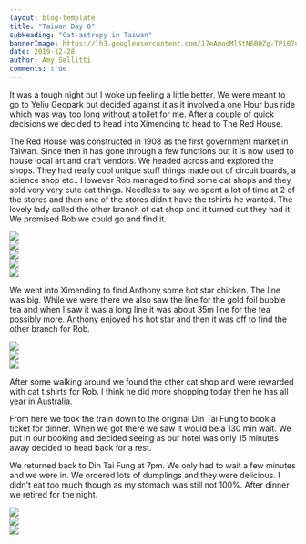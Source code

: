 ```yaml
---
layout: blog-template
title: "Taiwan Day 8"
subHeading: "Cat-astropy in Taiwan"
bannerImage: https://lh3.googleusercontent.com/17eAmodMlStN6B0Zg-TPi07ufqzEZy0fVfY14AVQpmBVLGHqC1qYygYxwU2Nu5IrjeD44CDHdttuNiRbf5X_4-6xsszDX29SdC-BAQNRS9v2W5WtN0TWqYjmoL8RBtuT6851a4i_6uT7_UxVr-JN2zpvAALjYsQh--TviD_g2R52ABCrZdJI_Uoo5PWLGv7_ctEoLQvdz6WwKvUG0UToiRhOw1hPk5BqrHfPCNiG3KFVTIyHd-_8n9oNU45rBCoL1QOUvQWlDbCCfw_IpPQgmtL0UvPCVy7yDwSCneF-tYMTKTDKWKgHYLmh4aAfgNP3HzGCvBoTG8GGIf8BE-Ayx3CqaAYKQpN31abWvg1s3oKO3PpZw79QZKlhAkTdKSZxVik_G5sLJFMsk3fMASGbC82XeRyUwKAI-Lh6uLgZ_0wBdulWyt0Flsq5QZ02E7Mv1FkzGJNcbt401mS3Us2BsX7hS3JYQ9pt0VR3-Yax3RHb9THt6mzr-CLH8mYmUT2nkP33qsAl0VCpWVAMRfjqmebe72UWDp1zQp9ANu71PHuFDxvqBzFY3FMc9s7wfXqn7pOfItKZz3z_TCaFgTDQM6Sk4_mgJZKrBclTObjbS5LRM8CN3ofdLIrr7CGnNhQ6XIZMgDwKa49oyzzOKxVyExzaAeowjtde85bxfYNoDlMmyKexMRt_y08jfT24tZmNkHnXLFLL_1Oy4ARnm1G5S_8UXvsUPLnezZYyS9GOKsQ6EE8Bxw=w960-h640-no
date: 2019-12-28
author: Amy Sellitti
comments: true
---
```


It was a tough night but I woke up feeling a little better. We were meant to go to Yeliu Geopark but decided against it as it involved a one Hour bus ride which was way too long without a toilet for me.  After a couple of quick decisions we decided to head into Ximending to head to The Red House.

The Red House was constructed in 1908 as the first government market in Taiwan. Since then it has gone through a few functions but it is now used to house local art and craft vendors.  We headed across and explored the shops. They had really cool unique stuff things made out of circuit boards, a science shop etc.. However Rob managed to find some cat shops and they sold very very cute cat things. Needless to say we spent a lot of time at 2 of the stores and then one of the stores didn't have the tshirts he wanted. The lovely lady called the other branch of cat shop and it turned out they had it. We promised 
Rob we could go and find it.

<div class="center-image"><img src="https://lh3.googleusercontent.com/93n4s8yKtEs1eMkk_BlVTyZj6rSmWqauzNL2M0XZS9izSghLYsiCKBiqRFwZQFXX4D6lqfiyNYVGAvApmMi4zzShXXPUX2uzF0VcQATNrrf5MWNOSej2N8N0E-aV6_STkhDpthHYwXRSYO8M6_ZViVqEH7hPvzeofPgXcxb5wFti4j_A089LYQCq7-TAo7-V6vAnKHFpLgyGyWbfxjP6yT_lpp4FhCiG4nEP4mGx-0VEcE9cieu3MuaxNlXVsMI8TPJWfZO2NKxumjHGblKpI8A8IhmcWfmVf9WZdf3KmPeUAHM2HM2JTaklQ_QXc7NYqkQGrvZs5RXijVaX2LK6mLpCu3PKidOU5FwPA1dEQHN5yS8kuvxIZ3rXYiUV_6Suxp-ngl5cRAHO2q3kpe9VCXVR5Nz6bcjCGQBjZ2eenapUGUHjJA5EIOyj4hR7uBAtPYZ18CB6Fy2GadK_ZLGKzZ7NA8omKLr5jnOj1_dH93bx8R97JdKusyP7svUDlSfH-mE3B-8HkjtRUOf0hDRQ8sPBv0Wunp3viSd38T77EJ-axEuwWzWNmnGg1Dm-PXnA00G7ovhLe0SIOkGINUjhCkm1VMZf6g1OHv7r6RrKp9lOVpM9f9uteNLj3DlD_Zlppz5NEaDxEfZKyfD0yKpZU8YgC0elBgGs35SUCqmRW8Fa1cOJzrY1_gzeAm_0Lb2Jpe3rdRFUDS3XxpOEHQ1HcihSZMt2FGiGNkEf-l1BMZRaqslpTA=w960-h640-no" /></div>
<div class="center-image"><img src="https://lh3.googleusercontent.com/JIVvC-uBjTQjWXsLzleTGcR-f5eRQxf88CxGrZKjyrmxSnWpoFgASac1EjNtDvyTSGAhrl329X83tJrZ3acrmn4OSSvmM4kRMh4Ll4R4QTtg245kECvNSnXE6-wgQDHICMNQ0x1Nnj45skq4skvargok9qN_j7u4vhvu7HoOsUIO9ssPIhLYIWc6k2VUjgTqp_bnZ3b8fALGFrrXwZ52G79brFu1LsThq6ib1uCT8w7LGyWYjFLcZOfRtpglJCzag1CEoXtEGJbT10Pm5hQBUtaWrEBV6HD72N8Tu8OOdVFX2VeIjfGkhF64JT_n8n5tOu_XToV3NaRmgtVtJkpPhxBBfEomnK2dskU6Q9Ieh6ygukX2dQ9Gx4CnIiOAzqwnVRk1Fuovf_Lmn9uhwEoidSDm1B0Q3i4i4hZxCZo-Uh-IEI-ljFAPTEPlawFaTMCkjcoUTYyEWQJ6t7vfrnyY3LsBA80yquetr7OZa4DOKnON_E65L-YkQ1t4AOEuHwJzBMtvdeX3zRtP8gRHpC1WJSLGA6iXYcb3bhNEGi3ugxvyjwZOLmhKX3Q3F2-FmKxy8aw4_V2w0NMTUDuCOD7vmuaNnLvMtLBKQp_-TNTcYnQBqfEUU_db3oyVRg80EkiERE0_06X75tDDflvwke5R6uedeBXIGTpyOUTSH8iSd4BWGkdEV5KGAoOPt5deTP_a_GumpD1zzOEQ3sqOgDWXN8qD_Cd1cy50mE4TKsNjps1hb34V9A=w960-h640-no" /></div>
<div class="center-image"><img src="https://lh3.googleusercontent.com/9b_6C1CywbcmPr91pNN48VRSw_6PJ-l69QULMlQLey73x3-qG5-25-FO4pT0yIlAc-YHPHpjxmjgRotmHn4PgNlTNFyOjK9MkxA671G7JSExhuV7539oTx9Pt4Ul0t3qEYK_9Km0-vLsUNCxl5iYHDEgYLzk9dgDRSXMtHe-ZGQYrSBEw-m-wSyDrEMzwC79LqYTioXpxi3YjdLt7Jwpwy8xdujyKy_v2Fpea2I06o-1l-Qud23gyFGR4sYGPQHu8-zvXqRjc8RhDUvvHV-kpa9zYG61cKmtB9kYndfNeyn2aKIoC80AYHqeXEf4LAbaXT9Gel6A-DVq1_mMiyVmkaKoCj01Z9Ku1qyyMI4chX4WxcdERlEWRqTJzUl-m4rGxlOJZ5Z7tnnffAIJ_iYVWQRsKug7QADYw-kt8MdFCeoOaIPQJsfX7-1wDej0YjBSrljmvk2PG9ckzXEcolmuS1JvbnuV51883rUQsrwCCc1f-wuXHxp10yi5nDnoMIA5U7kWVNqEAxMbY_ovfMJVbA_TAn0mY099NsJEFU1UDQJFQm-ynXEoe1mI2honb1sRGB8PMW5Melkw0YOF7GcHE1OotKDKXRaWH7J43c6iNiyO9cKjYU7J4tOQdYvNdMY-C3AQsDunwgbvODfCG05zO8GR7y1wbyRwyqRhO006L7v8fcnwfWI30VPr_Dxam_TC4lVZfXXkFxr_ATX5NUCG7reFqBeTmEapqCkJSvreGOU5W96mfg=w960-h640-no" /></div>
<div class="center-image"><img src="https://lh3.googleusercontent.com/KlhfIlNQufLxtu3qj3CkFLUrjgIr8n-C8jMp9oB2K-A14VDdTVmK496EwfK9VVY9BCcuPcVbCqaxMymVJwH58_BDjS-zWFPr14MJHAeaqGsIDUni0vfX5vBbQSCQNSIwPb-_Rheahvedi7uGTMKw7XiyRLGx1mlDj8tcv3t6mVThcORRxd-6quNWXpgELt3Fo1ApvTY3tG5m8eQt0kxy5dIHJjzuu1WnQp0HPar2WxDL1O43qHYLOA4q4XqB8-mgAilwcRM7-_tzV4yQg9-s24-BYAKORGH6R8SiOOxRm5a1t_QNeU6J-grlyzR3KOAK9YcVYsZS-y0zoNfzUFbBym0hQy5qQDjoavfjQsc0j-sEFPZwxnmmAprNHuhenM1HBxZ-FydkZxMp3QNCh8fbh0Y8vSqa2WZckyXMH6uLnfu9xyzEbADMEEJax1N2vFWI2lch1wFBYNxwwMaPWECi2rv7NCJTRDXmY5_YHXCOGKLeXE18wse7xyuTkmaS54RZ8hWrau9Xt5m1LhZ4x4PFGBJ7dDyaf-8mGpm0k85p-jCb3YrC_BtAI0i8g9Ikk1fnZrqVoS4b5QF7Z9awvRlblYn-vNsV9eRJjyDNBUT8h15yOfh9DZit-gns9luMauV6mo89qvJgnU4RaJekHvRGWke1OVUkdF7A7y1nnJeg_atgqWag6On-4stI1qAglpNePuwf0Y9H_KK5sWqyFS4SET1r7MctC2Gn-eX_t-EvNfpbvKIx1Q=w960-h640-no" /></div>
<div class="center-image"><img src="https://lh3.googleusercontent.com/wD_dPnnp_jV-Dqi6M2YJxpbVSynTNe7kwi4fCyIUhdKCXS4rO1uqIbKmFZrB0_uxY6J9zGVpR01MZWNRb-x77qQ9XQsJ1Hcv3sNk7vdndnimV4nBzP_LYq93B5rW4Dn6dhPthoHHojdrkY5Y-5o50Y1JBcqtXOb0WOSeEvIQUv_buioMhmpOJB-mBOgBhQD2m2U5kJd2-uBIQsCr-FrnKKTlHyqUNsuXWhG09JJytM8qoUFGl08MUaUy6xdYexWMv1IDZNQuE6LhD4t4OHC8kAqkVd8Q5ukhj79ZKRdb4sgfuSETr8i0AXG3QzXk0Wo7dojbhZJm3MF-A_vjnIfyKUvbuYIdvBsrfOPT59Iji1kUz9dr3BhxxNaWKXNZQ1iRAI59w68YB42d38br7NhWwzbZA2kSivo1xSnLjtpytyfeEROmm0zB_hxOaPJtGoURtW3PK9MZt9H9Kgry5MvJ9Sgo7kYHl1czH6ymejUa3Pj0z7HmDUZL-OgQMVUMqKmp3bSttrHrM5q-alMTJHUozVar4IQpvLTn9ulVB9oRSdbd4QvdFsc0vkd4_wBJdfKk5zvqMMDo61vUNxrvyqpiCtefXQyTcdOjnOMrDnCenGovjmbNckpw7xvG-V6sVJ9YwLmL_pnNGM85wBLMEL4fRT64IzyyYEH_5FLEof6Cv1A0VoUdn0eqxyfBVw7SJ5_gkRw6ZcPkRKop4ztuKNfJ6TV6sEC7d-HgOCk7aXdlKI272JeVvg=w960-h640-no" /></div>

We went into Ximending to find Anthony some hot star chicken. The line was big. While we were there we also saw the line for the gold foil bubble tea and when I saw it was a long line it was about 35m line for the tea possibly more. Anthony enjoyed his hot star and then it was off to find the other branch for Rob. 
<div class="center-image"><img src="https://lh3.googleusercontent.com/LGvWS4jMaS26eQ1ndYIaT50z21-TZn6psZWUHEH1IDxFZqOn82BSdSBVUK7e4-vhHwSFj8xn3XTtneqPZ2gahJOkmaWIdVqCzy3SowpW7vboUOqMDwkdsGhlp0NtvbJFoTTDCJPKkzPOE1cNhEqrlU5vHlbKzfANZXQU1BzKKZ687-laDvJ-pz5fxFqmgvypW0_yX3uCjQtc9AuOhRVHqpGVM0qKWQOBUwH2L-5x8ezEAKCJVtRnW1Fdph_SVmLj50b5jrYQk65duZPfMYIbWroo8yVnCKSvPWrFBTtmK2MxET41yavO9nZvNJLQV9J2aNQWBz2vvaPlNbMprQgNrVSlMm3IDP7aXCqWIhGIn8r74BAfkxtFBr3I_CTj0wA8CQ2QmCkF7JzshN07eo32JjZ6vYaNekjgQD8qo7HoTfAirltinrd0EQIfoHqH2i4vN5Fup_IOZL-KD3h5eZgm4IohBuUXbzH6gY_LOYbz05hgO_kQWpUQUsfvq3ak7Qj-M4mVr_YGert_zdPVSndBoOb5GCzIp8ONWqovQVEpk97yNlW2DSZbMBFPVToKNPv5vzreKBAHNq3ybuSZeLuQHpwQjNTYsOlE8-m7c_rdESlaGGRYqlg_dBRGk0BopuRbFN94ABI5tbh_64boEnzAa1utF13RNjW5sIFgHmHwvuclwmuTgjF3-A2rPyZNIBZg8mjq1ovnWNSuEii_wRdDdKZmiaQPB1CxldYzO8rCPuRgmHQC1w=w960-h640-no" /></div>
<div class="center-image"><img src="https://lh3.googleusercontent.com/6n5COnLLAj7JtOWeHvr07XeBDNd7PYKDf4X_PWxY8wcpkMPXvFuPKgYz7YtFaZIZXvWmev-PIwa70inN4lhPn0aoXCt46bIJLiPnu0ccYYBhSo8f6Aas2SXrsgdhuNkVcwuT1jtnVQNQWSktu-eI-Hc3-Zvneg6mG9Mtkk2YZODZ3wtCZ6n1WLsp-jmpq9Ho8_XYgK1wue43qpTHcxR4cYfHgjuB2AAOVlExJeoU7AwzSgvgBkj7nauQehfHo2gS9FeqaQlSs2t4mc6bhvcZpXG-exQDwHutuzNlWD-JU1BCd8-3UOwhBKG8j7dUDPkzPji4r7XCvGPJXXL9vmFDzIzPr1E9XC2nMVVFvBqj0usIlDEPvMOPKieF3DPfRc_GQghWqXT-ebUN7KeeT9bT7-jL4uqeFpCBOUQOq4-yjYeFrDkN_u7ZfzRl-JqB35cMQWfiTtkNakvn2B0zqE6HJTv0Ti5MyLGL6wZonz7-fgEN7bTNUFzS6XKkJdyU0zMsx5sDfgwYV9A71FyvNTTbsYO-Npun4FpjJ_a3pAVYqBzUFWfOYHLH0tzf7-zv_5u9OB_XU8ijkyac5_Vtz4hbdPB7SlPOKJBc_VianU3XRwLhY6m54ovrhICuvrIVgJI_PAo5IAW6SCkycM1gR0wboLrnjXZk2P7WdEBwm6W1HlN4DH9gx_dXzkatmLGDtH9EcsHgBT7HMRduEjFvKkeX60UQcPJb65LtfbAWyy89FQCx9cu7Ow=w536-h804-no" /></div>
<div class="center-image"><img src="https://lh3.googleusercontent.com/4fgx3bNlrzY44YkW80JERaORdCPFkvRLdWSUvQTcn6wgNboxd2_z2jeOgewJ4-dypjQVAwa86MR73wmb-mmwFu-IveICbcUEraPfwacLLkBs4jiW2ldfHmAemsjxYOB2-sfXvZqODI8Wj-6N24So2ienc4Xiu0MEX-U0e5pOW4-MXhPHPieyarXIj5QfJLjGcj1lpFzbqA4hCsf5skqQvj5CxKO0WjlnhuQyfg1s3qTt4nCBxyd82UC7w55HJeGa5rzt1MdNk5XbyeE2DTVdxEjvT3Fzs8GmupEaccgNYgWTm5l6eXgjbkc7P8Wv-z401z5WeY1Uli1GSJiCPqsbvnxEO0AVyyT040jS8BxYRA7MRHFC1ERVwBgoMS0zgj-wJ5egn9_Qs49vEMGGbR_RPTj6Ne0ZNWPdCVJrFfSEz2m2PG43rj3gCZk2RC4rjVDppF6WY3TO-aXIqGiVqINzDe0okewAzFIDSwUvw1qc-v7bpV3VKOE7CwohEgLJx2dA5kjv_WdWZro9qva2rJqEBxFO5TXPq_j81OnKh5sxKsODa8eHkwrN7pAIb3pXwMUm7OX0_oo3093bZvTXartwhqYPPvI9t6Uc6rGQCaqA_a1B_lkswH9NO4o2tLTEwyogwOu1V5duvOiuZqS2Z-u9GFBTAnjYHpaaP5ivgltfHBW6WJZ3cboFCSL7VsxxP_ihkwK7HW0cxsFYYgH_mSGYyJU_F3vUIzi_XOt2oxoQNt80pEV8fw=w960-h640-no" /></div>

After some walking around we found the other cat shop and were rewarded with cat t shirts for Rob. I think he did more shopping today then he has all year in Australia. 

From here we took the train down to the original Din Tai Fung to book a ticket for dinner. When we got there we saw it would be a 130 min wait. We put in our booking and decided seeing as our hotel was only 15 minutes away decided to head back for a rest. 


We returned back to Din Tai Fung at 7pm. We only had to wait a few minutes and we were in. We ordered lots of dumplings and they were delicious. I didn't eat too much though as my stomach was still not 100%. After dinner we retired for the night. 

<div class="center-image"><img src="https://lh3.googleusercontent.com/J6VZ-D6T3PgZIhGZyjgZZygtZEA59_bSL0x3mTOgx3Jq9WDdRXLfW-KCEWu6V9Y0i0w_KUhCbmGp7Mk-cDYLqwuj023agVP4rBiFTR32XdeE21dfoqC4M9suDrfs0GBwnD3nnUO3ge3Ix6nhhG2qWyXMIxBzyQpN4smvLVd3X0z1VWM3p64y2pl1suZl0DyjSuHTbdVN2od1-y_DWHU8S5vwpkpHK5Ml88iCb5UUx3Qn-QtigAyAzmp0FuUfdZ4NCyRKHhg540IiqU_zVrsQFAbietiW9NJ1T7q1Rwe4-VXyqjxnspqMROfO4GaV-dPRLByMjXAQ3uVPSdBlJGKSnGRKEdH2v9y04X4AfnW0thkEmfxSXh51a0Bfp0ruP0JAGvF0mWrjXxpb4qk7sJ5MQDddMepPqvePVPYvBQisR46Y8UyTR8SggWK04DaFSVl0_g5odo_W41rDlr9RRYuyV7myFyFfnxv3DRVELm8A28kuCbg4YOAHarytlaEnRYgjeJeEXO3-z_v_zG0dxaz-SoWFU_1YnAE16XCUN-OVx39W7T4_85MhxMpglfCo1Wti8Q2TuhkP3KtSKbB9cRsf4BJ7QE01dbAojeHtbZz35tLppzNoJetokkRhAriappgsUAvc5O-5-47RQlQbVfu1Op84-3o9KokIo1DBMkV_wM03orvR-uw7Z6EOfJi2cEEVne13WSNNpOGrhD_i1GsvStR0G9tbuHG0vt0gJwIDrefmgzwtiA=w960-h720-no" /></div>
<div class="center-image"><img src="https://lh3.googleusercontent.com/9QGh9W3cMFIUAnBYiLeeTX0UY0b7MSxWNjIn1zKMsOBAdGVQX3RLaS6KsgBOQ3jTVP0T1DBkEwaH5a_0Y-Vn62JDjbn9hiMp3dG9Z9qin-N2kCUjS939mIpKPnY_yOep8mMevLTRQWxUQALpnofv1BUsr7QvSbjcOeKq1I8EKUPYUVk9U_1ux2zQDbqA7qompsGHNgu41jJ-sGXvNJd6X7XrvMnphSYvBINJNTcdlTqNF9fMIj6ptWXg_luu3rfhUPIoTTlJW0Ol8N4WFkA-t4b2UYWQjCpIPirLRfggdRgaWH6P53E0bKEbyK06R58bvTti5BSjG2QvaQ-nVbzr_1cbDEKIsizeGYCuulcifLs5JUT7PhLXu9jZ-yNfu0CsQPn50t2BbwCbkcxx-h578811U4TRlhyFqyXaerTR7cvEUhtmU_58yfXzeGVHztKS_CF0qvFKnXK5BOP5zCOjaOVo33rS7W_U43DnWh2vTyost0qnB8elSnMmahudvc5iNovvJiKmK7Lob6PrLhyPOHAv32ZcKhHagxguejitjdl-LBMbF3JDgEViqQJ4FTmFfQ4lt2CzBsWTNkAhoWn7Xo34xNFdj3WMxQxJVDpmH-Xgbph7R-ahys2qj00nqdkfoVkwrfJfLqRXve_07e5lzuiLcgIUZmpEtrRxNchEX0e_BXAjlEG1PXoAVeqCPS0STdM46NskMVhsmKink9IgNX7UxYWnCd_qji3qDYDVyYgXZy5qag=w960-h720-no" /></div>
<div class="center-image"><img src="https://lh3.googleusercontent.com/WWNoxTxdrVG1E0-2FiOVhfD1PoChF1LSVkNfsxhmTydyX4NDFHE6aQVZXnR2leAc-zUyA0P46KaGu7648rsEL04QyUFU28tzkSLDgYpx9a1xGTfESM8EqpdOgT2x-TT4urVcejjdmQrYpou1a0PKcyi8C6yDOGqtuYh-BP-SAaowqXzsUd3YxXQop-v6zNfUlKUtwOl0plTkWTn8uT5LSXYV22GiNMRIFdj8Cnq_-PIDppO3Mkeyoq_iESyKtk3myQBu-OkV_QZV_ZIDZvpbYSrEZdYkSmw4iFhI0-u26DADs2nm4HecOw8F22zKD-caRylKyYXMYPN2KWwqnc4Lc8PhyN_aBpF_dJy77p9Fgpi7Zvbcv0-ctqCKcFMtTytlaYndQ0UBc9-d0HNVUbcYXVtfKdhc1HdLhMRhl8n-rySWCSY6D-px1zkRq4khOYx88i0ztUhFK9vCe3j5cfNIGXm0D5owirzlOI33EZmcA_fKzdIVBKcz05d3DtUo8USaO83zW8OP4AYptHDw-bnVBfV8RTsQg--gVe1xuGvo9a2vF5kQFI-PR6QiSiLOl_uh0lTHLh1P5IKnC8vlqDUKQYgql123dIyVDqLOP-BiWXpsxv87QdyPRbocjXgK4Wc9ZfHD4yK9uvfkzw35iT5GEzeGILjALDZ27P5mxKR33lfTrL6XbQ3dxM6eGqzaKsluvQRLt2NdBfqtpbtT6AIzv2Kg7ljTQNKIz8cbnovkNgL7C60CVg=w960-h720-no" /></div>
